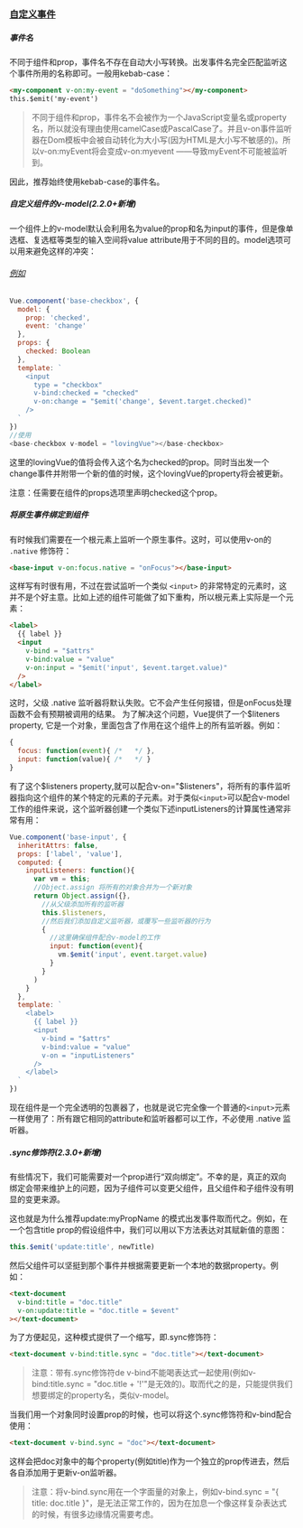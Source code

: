 ### [自定义事件](https://cn.vuejs.org/v2/guide/components-custom-events.html)

##### 事件名
不同于组件和prop，事件名不存在自动大小写转换。出发事件名完全匹配监听这个事件所用的名称即可。一般用kebab-case：
```html
<my-component v-on:my-event = "doSomething"></my-component>
this.$emit('my-event')
```
> 不同于组件和prop，事件名不会被作为一个JavaScript变量名或property名，所以就没有理由使用camelCase或PascalCase了。并且v-on事件监听器在Dom模板中会被自动转化为大小写(因为HTML是大小写不敏感的)。所以v-on:myEvent将会变成v-on:myevent ——导致myEvent不可能被监听到。

因此，推荐始终使用kebab-case的事件名。
##### 自定义组件的v-model(2.2.0+新增)
一个组件上的v-model默认会利用名为value的prop和名为input的事件，但是像单选框、复选框等类型的输入空间将value attribute用于不同的目的。model选项可以用来避免这样的冲突：
###### [例如](./../demo/day06/demo01.html)
```js
Vue.component('base-checkbox', {
  model: {
    prop: 'checked',
    event: 'change'
  },
  props: {
    checked: Boolean
  },
  template: `
    <input
      type = "checkbox"
      v-bind:checked = "checked"
      v-on:change = "$emit('change', $event.target.checked)"
    />
  `
})
//使用
<base-checkbox v-model = "lovingVue"></base-checkbox>
```
这里的lovingVue的值将会传入这个名为checked的prop。同时当<base-checkbox>出发一个change事件并附带一个新的值的时候，这个lovingVue的property将会被更新。

注意：任需要在组件的props选项里声明checked这个prop。

##### 将原生事件绑定到组件
有时候我们需要在一个根元素上监听一个原生事件。这时，可以使用v-on的 `.native` 修饰符：
```HTML
<base-input v-on:focus.native = "onFocus"></base-input>
```
这样写有时很有用，不过在尝试监听一个类似 `<input>` 的非常特定的元素时，这并不是个好主意。比如上述的<base-input>组件可能做了如下重构，所以根元素上实际是一个<label>元素：
```HTML
<label>
  {{ label }}
  <input
    v-bind = "$attrs"
    v-bind:value = "value"
    v-on:input = "$emit('input', $event.target.value)"
  />
</label>
```
这时，父级 .native 监听器将默认失败。它不会产生任何报错，但是onFocus处理函数不会有预期被调用的结果。
为了解决这个问题，Vue提供了一个$liteners property, 它是一个对象，里面包含了作用在这个组件上的所有监听器。例如：
```js
{
  focus: function(event){ /*   */ },
  input: function(value){ /*   */ }
}
```
有了这个$listeners property,就可以配合v-on="$listeners"，将所有的事件监听器指向这个组件的某个特定的元素的子元素。对于类似`<input>`可以配合v-model工作的组件来说，这个监听器创建一个类似下述inputListeners的计算属性通常非常有用：
```js
Vue.component('base-input', {
  inheritAttrs: false,
  props: ['label', 'value'],
  computed: {
    inputListeners: function(){
      var vm = this;
      //Object.assign 将所有的对象合并为一个新对象
      return Object.assign({},
        //从父级添加所有的监听器
        this.$listeners,
        //然后我们添加自定义监听器，或覆写一些监听器的行为
        {
          //这里确保组件配合v-model的工作
          input: function(event){
            vm.$emit('input', event.target.value)
          }
        }
      )
    }
  },
  template: `
    <label>
      {{ label }}
      <input
        v-bind = "$attrs"
        v-bind:value = "value"
        v-on = "inputListeners"
      />
    </label>
  `
})
```
现在<base-input>组件是一个完全透明的包裹器了，也就是说它完全像一个普通的`<input>`元素一样使用了：所有跟它相同的attribute和监听器都可以工作，不必使用 .native 监听器。

##### .sync修饰符(2.3.0+新增)
有些情况下，我们可能需要对一个prop进行“双向绑定”。不幸的是，真正的双向绑定会带来维护上的问题，因为子组件可以变更父组件，且父组件和子组件没有明显的变更来源。

这也就是为什么推荐update:myPropName 的模式出发事件取而代之。例如，在一个包含title prop的假设组件中，我们可以用以下方法表达对其赋新值的意图：
```js
this.$emit('update:title', newTitle)
```
然后父组件可以坚挺到那个事件并根据需要更新一个本地的数据property。例如：
```HTML
<text-document
  v-bind:title = "doc.title"
  v-on:update:title = "doc.title = $event"
></text-document>
```
为了方便起见，这种模式提供了一个缩写，即.sync修饰符：
```HTML
<text-document v-bind:title.sync = "doc.title"></text-document>
```
>注意：带有.sync修饰符de v-bind不能喝表达式一起使用(例如v-bind:title.sync = "doc.title + '!'"是无效的)。取而代之的是，只能提供我们想要绑定的property名，类似v-model。

当我们用一个对象同时设置prop的时候，也可以将这个.sync修饰符和v-bind配合使用：
```HTML
<text-document v-bind.sync = "doc"></text-document>
```
这样会把doc对象中的每个property(例如title)作为一个独立的prop传进去，然后各自添加用于更新v-on监听器。
>注意：将v-bind.sync用在一个字面量的对象上，例如v-bind.sync = "{ title: doc.title }"，是无法正常工作的，因为在加息一个像这样复杂表达式的时候，有很多边缘情况需要考虑。
